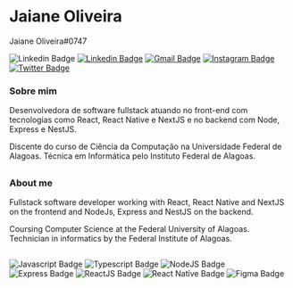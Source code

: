 # Jaiane Oliveira

Jaiane Oliveira#0747

![Linkedin Badge](https://img.shields.io/badge/-Jaiane%20Oliveira%230747-6A00E4?style=flat-square&labelColor=6A00E4&logo=Discord&logoColor=white&link=https://www.linkedin.com/in/jaianeoliveira/)
[![Linkedin Badge](https://img.shields.io/badge/-Jaiane%20Oliveira-6A00E4?style=flat-square&labelColor=6A00E4&logo=Linkedin&logoColor=white&link=https://www.linkedin.com/in/jaianeoliveira/)](https://www.linkedin.com/in/jaianeoliveira/) 
[![Gmail Badge](https://img.shields.io/badge/-jaianeoliveira.dev@gmail.com-6A00E4?style=flat-square&logo=Gmail&logoColor=white&link=mailto:jaianeoliveirra.dev@gmail.com)](mailto:jaianeoliveira.dev@gmail.com)
[![Instagram Badge](https://img.shields.io/badge/-@jai.oliiveira-6A00E4?style=flat-square&labelColor=6A00E4&logo=instagram&logoColor=white&link=https://instagram.com/jai.oliiveira)](https://instagram.com/jai.oliiveira)
[![Twitter Badge](https://img.shields.io/badge/-@_JaianeOliveira-6A00E4?style=flat-square&labelColor=6A00E4&logo=twitter&logoColor=white&link=https://twitter.com/_JaianeOliveira)](https://twitter.com/_JaianeOliveira) 

### Sobre mim

Desenvolvedora de software fullstack atuando no front-end com tecnologias como React, React Native e NextJS e no backend com Node, Express e NestJS.

Discente do curso de Ciência da Computação na Universidade Federal de Alagoas. Técnica em Informática pelo Instituto Federal de Alagoas.


##

### About me

Fullstack software developer working with React, React Native and NextJS on the frontend and NodeJs, Express and NestJS on the backend.

Coursing Computer Science at the Federal University of Alagoas. Technician in informatics by the Federal Institute of Alagoas.


##

![Javascript Badge](https://img.shields.io/badge/JavaScript-F7DF1E?style=for-the-badge&logo=javascript&logoColor=black)
![Typescript Badge](https://img.shields.io/badge/TypeScript-007ACC?style=for-the-badge&logo=typescript&logoColor=white)
![NodeJS Badge](https://img.shields.io/badge/Node.js-43853D?style=for-the-badge&logo=node.js&logoColor=white)
![Express Badge](https://img.shields.io/badge/Express.js-404D59?style=for-the-badge)
![ReactJS Badge](https://img.shields.io/badge/React-20232A?style=for-the-badge&logo=react&logoColor=61DAFB)
![React Native Badge](https://img.shields.io/badge/React_Native-20232A?style=for-the-badge&logo=react&logoColor=61DAFB)
![Figma Badge](https://img.shields.io/badge/Figma-F24E1E?style=for-the-badge&logo=figma&logoColor=white)
